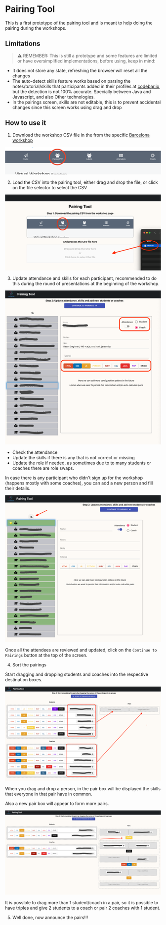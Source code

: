 # Pairing Tool

This is a [first prototype of the pairing tool](https://saljuama.github.io/codebar-pairing-tool/) and is meant to help doing the pairing during the workshops.


## Limitations

> :warning: REMEMBER: This is still a prototype and some features are limited or have oversimplified implementations, before using, keep in mind: 

* It does not store any state, refreshing the browser will reset all the changes
* The auto-detect skills feature works based on parsing the notes/tutorial/skills that participants added in their profiles at [codebar.io](codebar.io), but the detection is not 100% accurate. Specially between Java and Javascript, and also Other technologies.
* In the pairings screen, skills are not editable, this is to prevent accidental changes since this screen works using drag and drop


## How to use it

1. Download the workshop CSV file in the from the specific [Barcelona workshop](https://codebar.io/admin/chapters/15/workshops) 

![Download the CSV workshop file](workshop-csv-file.png)

2. Load the CSV into the pairing tool, either drag and drop the file, or click on the file selector to select the CSV

![Drag and drop CSV file to the pairing tool](drag-and-drop-csv.png)

3. Update attendance and skills for each participant, recommended to do this during the round of presentations at the beginning of the workshop. 

![Review attendance and skills](attendance-review.png)

* Check the attendance
* Update the skills if there is any that is not correct or missing
* Update the role if needed, as sometimes due to to many students or coaches there are role swaps. 

In case there is any participant who didn't sign up for the workshop (happens mostly with some coaches), you can add a new person and fill their details.

![Add new person](add-new-person.png)

Once all the attendees are reviewed and updated, click on the `Continue to Pairings` button at the top of the screen.

4. Sort the pairings

Start dragging and dropping students and coaches into the respective destination boxes.

![Drag and drop students and coaches](drag-and-drop-pairs.png)

When you drag and drop a person, in the pair box will be displayed the skills that everyone in that pair have in common. 

Also a new pair box will appear to form more pairs.

![Pairings in progress](pairings-in-progress.png)

It is possible to drag more than 1 student/coach in a pair, so it is possible to have triples and give 2 students to a coach or pair 2 coaches with 1 student. 

5. Well done, now announce the pairs!!!
